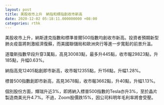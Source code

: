 ```yaml
---
layout: post
title: 美股收市上升　納指和標指創收市新高
date: 2020-12-02 05:18:11.000000000 +08:00
categories: rthk
---
```


美股收市上升，納斯達克指數和標準普爾500指數均創收市新高。投資者預期新型肺炎疫苗將刺激經濟復蘇，而美國聯儲局和歐洲央行等進一步寬鬆的前景升溫。

道瓊斯指數早段升穿3萬點，高見30083點，最多升445點，收市報29823點，升185點，升幅0.63%。

納指高見12405點創即市新高，收市報12355點，升156點，升幅1.28%。

標普500指數創即市新高，高見3678點，收市報3662點，升40點，升幅1.13%。

個別股份方面，輝瑞升近3%，即將納入標普500指數的Tesla亦升3%，至於晶片製造商美光升4.7%。不過，Zoom股價跌15%，因公司料明年毛利率將會受壓。
